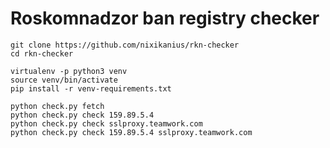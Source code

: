 # Roskomnadzor ban registry checker

```
git clone https://github.com/nixikanius/rkn-checker
cd rkn-checker
```

```
virtualenv -p python3 venv
source venv/bin/activate
pip install -r venv-requirements.txt
```

```
python check.py fetch
python check.py check 159.89.5.4
python check.py check sslproxy.teamwork.com
python check.py check 159.89.5.4 sslproxy.teamwork.com
```
